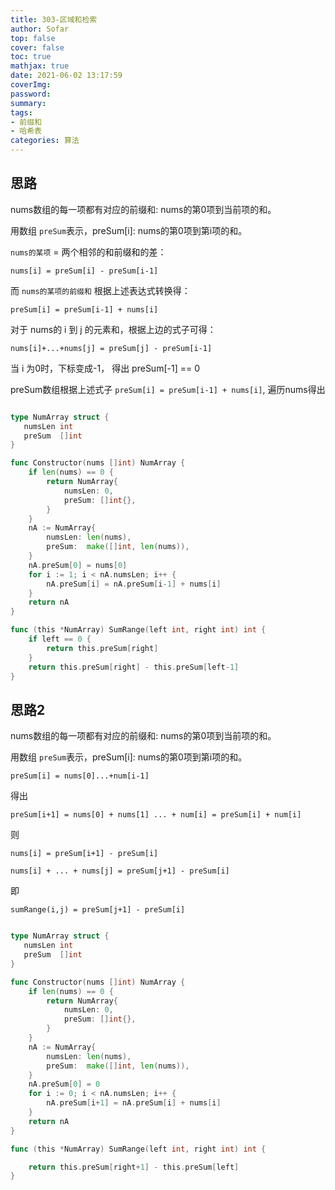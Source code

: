 ```yaml
---
title: 303-区域和检索
author: Sofar
top: false
cover: false
toc: true
mathjax: true
date: 2021-06-02 13:17:59
coverImg:
password:
summary:
tags:
- 前缀和
- 哈希表
categories: 算法
---
```

## 思路
nums数组的每一项都有对应的前缀和: nums的第0项到当前项的和。

用数组 `preSum`表示，preSum[i]: nums的第0项到第i项的和。

`nums的某项` = 两个相邻的和前缀和的差：
    
    nums[i] = preSum[i] - preSum[i-1]

而 `nums的某项的前缀和` 根据上述表达式转换得：   

    preSum[i] = preSum[i-1] + nums[i]

对于 nums的 i 到 j 的元素和，根据上边的式子可得：

    nums[i]+...+nums[j] = preSum[j] - preSum[i-1]

当 i 为0时，下标变成-1， 得出 preSum[-1] == 0  

preSum数组根据上述式子 `preSum[i] = preSum[i-1] + nums[i]`, 遍历nums得出

```go

type NumArray struct {
   numsLen int
   preSum  []int
}

func Constructor(nums []int) NumArray {
    if len(nums) == 0 {
		return NumArray{
            numsLen: 0,
            preSum: []int{},
        }
	}
	nA := NumArray{
		numsLen: len(nums),
		preSum:  make([]int, len(nums)),
	}
	nA.preSum[0] = nums[0]
	for i := 1; i < nA.numsLen; i++ {
		nA.preSum[i] = nA.preSum[i-1] + nums[i]
	}
	return nA
}

func (this *NumArray) SumRange(left int, right int) int {
    if left == 0 {
        return this.preSum[right]
    }
    return this.preSum[right] - this.preSum[left-1]
}

```

## 思路2

nums数组的每一项都有对应的前缀和: nums的第0项到当前项的和。

用数组 `preSum`表示，preSum[i]: nums的第0项到第i项的和。

    preSum[i] = nums[0]...+num[i-1]

得出

    preSum[i+1] = nums[0] + nums[1] ... + num[i] = preSum[i] + num[i]

则

    nums[i] = preSum[i+1] - preSum[i]

    nums[i] + ... + nums[j] = preSum[j+1] - preSum[i]

即

    sumRange(i,j) = preSum[j+1] - preSum[i]

```go

type NumArray struct {
   numsLen int
   preSum  []int
}

func Constructor(nums []int) NumArray {
    if len(nums) == 0 {
		return NumArray{
            numsLen: 0,
            preSum: []int{},
        }
	}
	nA := NumArray{
		numsLen: len(nums),
		preSum:  make([]int, len(nums)),
	}
	nA.preSum[0] = 0
	for i := 0; i < nA.numsLen; i++ {
		nA.preSum[i+1] = nA.preSum[i] + nums[i]
	}
	return nA
}

func (this *NumArray) SumRange(left int, right int) int {

    return this.preSum[right+1] - this.preSum[left]
}


```

